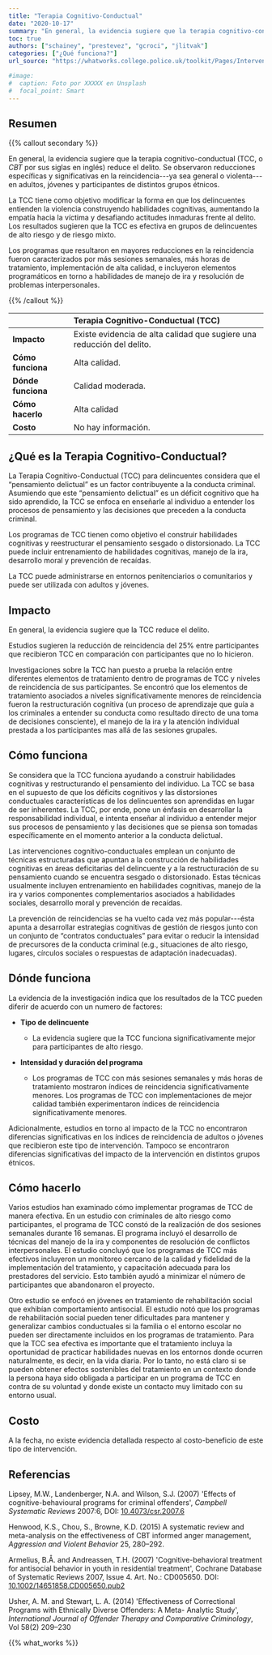 ```yaml
---
title: "Terapia Cognitivo-Conductual"
date: "2020-10-17"
summary: "En general, la evidencia sugiere que la terapia cognitivo-conductual (TCC) reduce el delito."
toc: true
authors: ["schainey", "prestevez", "gcroci", "jlitvak"]
categories: ["¿Qué funciona?"]
url_source: "https://whatworks.college.police.uk/toolkit/Pages/Intervention.aspx?InterventionID=32"

#image:
#  caption: Foto por XXXXX en Unsplash
#  focal_point: Smart
---
```


## Resumen

{{% callout secondary %}}

En general, la evidencia sugiere que la terapia cognitivo-conductual
(TCC, o _CBT_ por sus siglas en inglés) reduce el delito. Se observaron reducciones específicas y significativas en la reincidencia---ya sea general o violenta---en adultos, jóvenes y participantes de distintos grupos étnicos.

La TCC tiene como objetivo modificar la forma en que los delincuentes entienden
la violencia construyendo habilidades cognitivas, aumentando la empatía
hacia la víctima y desafiando actitudes inmaduras frente al delito. Los
resultados sugieren que la TCC es efectiva en grupos de delincuentes de
alto riesgo y de riesgo mixto.

Los programas que resultaron en mayores reducciones en la reincidencia
fueron caracterizados por más sesiones semanales, más horas de
tratamiento, implementación de alta calidad, e incluyeron elementos
programáticos en torno a habilidades de manejo de ira y resolución de
problemas interpersonales.

{{% /callout %}}

|                    | Terapia Cognitivo-Conductual (TCC)                 |
|:-------------------|:---------------------------------------------------|
| **Impacto**        | Existe evidencia de alta calidad que sugiere una reducción del delito. |
| **Cómo funciona**  | Alta calidad.                                      |
| **Dónde funciona** | Calidad moderada.                                  |
| **Cómo hacerlo**   | Alta calidad                                       |
| **Costo**          | No hay información.                                |


## ¿Qué es la Terapia Cognitivo-Conductual?

La Terapia Cognitivo-Conductual (TCC) para delincuentes considera que el
“pensamiento delictual” es un factor contribuyente a la conducta
criminal. Asumiendo que este “pensamiento delictual” es un déficit
cognitivo que ha sido aprendido, la TCC se enfoca en enseñarle al
individuo a entender los procesos de pensamiento y las decisiones que
preceden a la conducta criminal.

Los programas de TCC tienen como objetivo el construir habilidades
cognitivas y reestructurar el pensamiento sesgado o distorsionado. La
TCC puede incluir entrenamiento de habilidades cognitivas, manejo de la
ira, desarrollo moral y prevención de recaídas.

La TCC puede administrarse en entornos penitenciarios o comunitarios y
puede ser utilizada con adultos y jóvenes.

## Impacto

En general, la evidencia sugiere que la TCC reduce el delito.

Estudios sugieren la reducción de reincidencia del 25% entre
participantes que recibieron TCC en comparación con participantes que no
lo hicieron.

Investigaciones sobre la TCC han puesto a prueba la relación entre
diferentes elementos de tratamiento dentro de programas de TCC y niveles
de reincidencia de sus participantes. Se encontró que los elementos de
tratamiento asociados a niveles significativamente menores de
reincidencia fueron la restructuración cognitiva (un proceso de
aprendizaje que guía a los criminales a entender su conducta como
resultado directo de una toma de decisiones consciente), el manejo de la
ira y la atención individual prestada a los participantes mas allá de las
sesiones grupales.

## Cómo funciona

Se considera que la TCC funciona ayudando a construir habilidades
cognitivas y restructurando el pensamiento del individuo. La TCC se basa
en el supuesto de que los déficits cognitivos y las distorsiones conductuales
características de los delincuentes son aprendidas en lugar de ser
inherentes. La TCC, por ende, pone un énfasis en desarrollar la
responsabilidad individual, e intenta enseñar al individuo a entender
mejor sus procesos de pensamiento y las decisiones que se piensa
son tomadas específicamente en el momento anterior a la conducta
delictual.

Las intervenciones cognitivo-conductuales emplean un conjunto
de técnicas estructuradas que apuntan a la construcción de habilidades
cognitivas en áreas deficitarias del delincuente y a la restructuración
de su pensamiento cuando se encuentra sesgado o distorsionado. Estas
técnicas usualmente incluyen entrenamiento en habilidades cognitivas,
manejo de la ira y varios componentes complementarios asociados a
habilidades sociales, desarrollo moral y prevención de recaídas.

La prevención de reincidencias se ha vuelto cada vez más popular---ésta apunta a
desarrollar estrategias cognitivas de gestión de riesgos junto con un
conjunto de “contratos conductuales” para evitar o reducir la intensidad
de precursores de la conducta criminal (e.g., situaciones de alto
riesgo, lugares, círculos sociales o respuestas de adaptación
inadecuadas).

## Dónde funciona

​La evidencia de la investigación indica que los resultados de la TCC
pueden diferir de acuerdo con un numero de factores:

  - **Tipo de delincuente**
      - La evidencia sugiere que la TCC funciona
        significativamente mejor para participantes de alto riesgo.

  - **Intensidad y duración del programa**
      - Los programas de TCC con más
        sesiones semanales y más horas de tratamiento mostraron índices de
        reincidencia significativamente menores. Los programas de TCC con
        implementaciones de mejor calidad también experimentaron índices de
        reincidencia significativamente menores.

Adicionalmente, estudios en torno al impacto de la TCC no encontraron
diferencias significativas en los índices de reincidencia de adultos o
jóvenes que recibieron este tipo de intervención. Tampoco se
encontraron diferencias significativas del impacto de la intervención en
distintos grupos étnicos.

## Cómo hacerlo

Varios estudios han examinado cómo implementar programas de TCC de
manera efectiva. En un estudio con criminales de alto riesgo como
participantes, el programa de TCC constó de la realización de dos
sesiones semanales durante 16 semanas. El programa incluyó el desarrollo
de técnicas del manejo de la ira y componentes de resolución de
conflictos interpersonales. El estudio concluyó que los programas de TCC
más efectivos incluyeron un monitoreo cercano de la calidad y fidelidad
de la implementación del tratamiento, y capacitación adecuada para
los prestadores del servicio. Esto también ayudó a minimizar el número
de participantes que abandonaron el proyecto.

Otro estudio se enfocó en jóvenes en tratamiento de rehabilitación
social que exhibían comportamiento antisocial. El estudio notó que los
programas de rehabilitación social pueden tener dificultades para
mantener y generalizar cambios conductuales si la familia o el entorno
escolar no pueden ser directamente incluidos en los programas de
tratamiento. Para que la TCC sea efectiva es importante que el
tratamiento incluya la oportunidad de practicar habilidades nuevas en
los entornos donde ocurren naturalmente, es decir, en la vida diaria.
Por lo tanto, no está claro si se pueden obtener efectos sostenibles del
tratamiento en un contexto donde la persona haya sido obligada a participar en un programa de TCC en contra de su voluntad y donde existe un contacto muy limitado con su entorno usual.

## Costo

A la fecha, no existe evidencia detallada respecto al costo-beneficio de
este tipo de intervención.

## Referencias

Lipsey, M.W., Landenberger, N.A. and Wilson, S.J. (2007) 'Effects of
cognitive-behavioural programs for criminal offenders', *Campbell Systematic Reviews* 2007:6, DOI: [10.4073/csr.2007.6](https://www.doi.org/10.4073/csr.2007.6)

Henwood, K.S., Chou, S., Browne, K.D. (2015) A systematic review and
meta-analysis on the effectiveness of CBT informed anger management,
_Aggression and Violent Behavior_ 25, 280–292.

Armelius, B.Å. and Andreassen, T.H. (2007) 'Cognitive-behavioral
treatment for antisocial behavior in youth in residential treatment',
Cochrane Database of Systematic Reviews 2007, Issue 4. Art. No.:
CD005650. DOI: [10.1002/14651858.CD005650.pub2](https://www.doi.org/10.1002/14651858.CD005650.pub2)

Usher, A. M. and Stewart, L. A. (2014) 'Effectiveness of Correctional
Programs with Ethnically Diverse Offenders: A Meta- Analytic Study',
_International Journal of Offender Therapy and Comparative Criminology_,
Vol 58(2) 209–230

{{% what_works %}}
